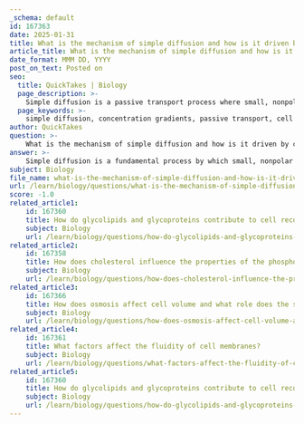 ```yaml
---
_schema: default
id: 167363
date: 2025-01-31
title: What is the mechanism of simple diffusion and how is it driven by concentration gradients?
article_title: What is the mechanism of simple diffusion and how is it driven by concentration gradients?
date_format: MMM DD, YYYY
post_on_text: Posted on
seo:
  title: QuickTakes | Biology
  page_description: >-
    Simple diffusion is a passive transport process where small, nonpolar molecules move across the cell membrane driven by concentration gradients, leading to equilibrium.
  page_keywords: >-
    simple diffusion, concentration gradients, passive transport, cell membrane, nonpolar molecules, equilibrium, gas exchange, nutrient uptake, kinetic energy, diffusion mechanism
author: QuickTakes
question: >-
    What is the mechanism of simple diffusion and how is it driven by concentration gradients?
answer: >-
    Simple diffusion is a fundamental process by which small, nonpolar molecules move across the cell membrane without the assistance of transport proteins. This mechanism is driven primarily by concentration gradients, which are differences in the concentration of a substance across a membrane.\n\n### Mechanism of Simple Diffusion\n\n1. **Movement Along the Concentration Gradient**: Simple diffusion occurs when molecules move from an area of higher concentration to an area of lower concentration. This movement continues until equilibrium is reached, meaning the concentration of the substance is equal on both sides of the membrane.\n\n2. **No Energy Requirement**: Simple diffusion is a passive transport process, meaning it does not require energy (ATP) to occur. The kinetic energy of the molecules themselves drives the movement.\n\n3. **Types of Molecules**: Typically, simple diffusion involves small, nonpolar molecules such as oxygen (O2), carbon dioxide (CO2), and small lipids. These molecules can easily pass through the lipid bilayer of the cell membrane due to their size and nonpolar nature.\n\n### Role of Concentration Gradients\n\nConcentration gradients are crucial for the process of simple diffusion for several reasons:\n\n- **Driving Force**: The concentration gradient serves as the driving force for diffusion. Molecules naturally tend to move from areas of higher concentration (where they are more crowded) to areas of lower concentration (where they are less crowded) to achieve a state of equilibrium.\n\n- **Rate of Diffusion**: The steeper the concentration gradient, the faster the rate of diffusion. For example, if there is a significant difference in oxygen concentration between the outside and inside of a cell, oxygen will diffuse into the cell more rapidly.\n\n- **Equilibrium**: Once equilibrium is reached, the net movement of molecules stops, although individual molecules continue to move in both directions. This dynamic equilibrium is essential for maintaining homeostasis within the cell.\n\nIn summary, simple diffusion is a passive transport mechanism driven by concentration gradients, allowing small, nonpolar molecules to move across the cell membrane without the need for energy or transport proteins. This process is vital for various cellular functions, including gas exchange and nutrient uptake.
subject: Biology
file_name: what-is-the-mechanism-of-simple-diffusion-and-how-is-it-driven-by-concentration-gradients.md
url: /learn/biology/questions/what-is-the-mechanism-of-simple-diffusion-and-how-is-it-driven-by-concentration-gradients
score: -1.0
related_article1:
    id: 167360
    title: How do glycolipids and glycoproteins contribute to cell recognition?
    subject: Biology
    url: /learn/biology/questions/how-do-glycolipids-and-glycoproteins-contribute-to-cell-recognition
related_article2:
    id: 167358
    title: How does cholesterol influence the properties of the phospholipid bilayer?
    subject: Biology
    url: /learn/biology/questions/how-does-cholesterol-influence-the-properties-of-the-phospholipid-bilayer
related_article3:
    id: 167366
    title: How does osmosis affect cell volume and what role does the semipermeable membrane play?
    subject: Biology
    url: /learn/biology/questions/how-does-osmosis-affect-cell-volume-and-what-role-does-the-semipermeable-membrane-play
related_article4:
    id: 167361
    title: What factors affect the fluidity of cell membranes?
    subject: Biology
    url: /learn/biology/questions/what-factors-affect-the-fluidity-of-cell-membranes
related_article5:
    id: 167360
    title: How do glycolipids and glycoproteins contribute to cell recognition?
    subject: Biology
    url: /learn/biology/questions/how-do-glycolipids-and-glycoproteins-contribute-to-cell-recognition
---
```


&nbsp;